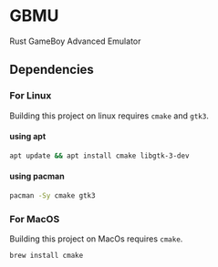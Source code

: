 # GBMU

Rust GameBoy Advanced Emulator

## Dependencies

### For Linux

Building this project on linux requires `cmake` and `gtk3`.

#### using apt

```sh
apt update && apt install cmake libgtk-3-dev
```

#### using pacman

```sh
pacman -Sy cmake gtk3
```

### For MacOS

Building this project on MacOs requires `cmake`.

```sh
brew install cmake
```
